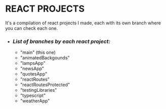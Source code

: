 # REACT PROJECTS

It's a compilation of react projects I made, each with its own branch where you can check each one.

- ### *List of branches by each react project:*
    - "main" (this one)
    - "animatedBackgounds"
    - "lampsApp"
    - "newsApp"
    - "quotesApp"
    - "reactRoutes"
    - "reactRoutesProtected"
    - "testingLibraries"
    - "typescript"
    - "weatherApp"
    
